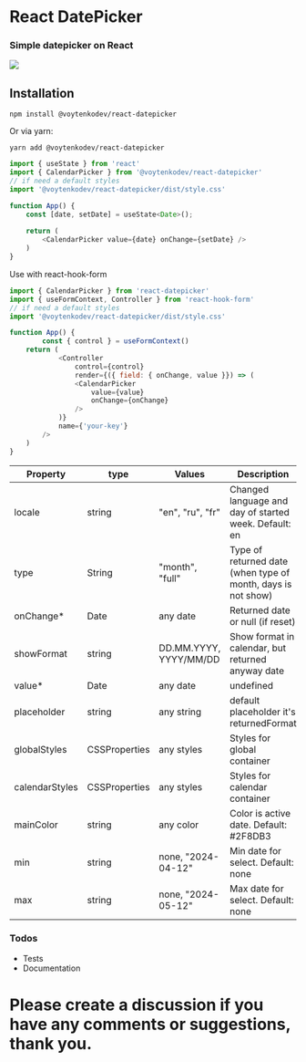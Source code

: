 # React DatePicker

### Simple datepicker on React

![](https://i.ibb.co/wLKhJRC/tg-image-2248843087.jpg)


## Installation
```
npm install @voytenkodev/react-datepicker
```
Or via yarn:

```
yarn add @voytenkodev/react-datepicker
```

```js
import { useState } from 'react'
import { CalendarPicker } from '@voytenkodev/react-datepicker'
// if need a default styles
import '@voytenkodev/react-datepicker/dist/style.css'

function App() {
	const [date, setDate] = useState<Date>();
	
	return (
		<CalendarPicker value={date} onChange={setDate} />
	)
}
```

Use with react-hook-form
```js
import { CalendarPicker } from 'react-datepicker'
import { useFormContext, Controller } from 'react-hook-form'
// if need a default styles
import '@voytenkodev/react-datepicker/dist/style.css'

function App() {
        const { control } = useFormContext()
	return (
            <Controller
                control={control}
                render={({ field: { onChange, value }}) => (
                <CalendarPicker
                    value={value}
                    onChange={onChange}
                />
            )}
            name={'your-key'}
        />
	)
}
```

Property                | type          | Values                 | Description                                              
------------------------|---------------|------------------------|----------------------------------------------------------
locale                  | string        | "en", "ru", "fr"       | Changed language and day of started week. Default: en    
type                    | String        | "month", "full"        | Type of returned date (when type of month, days is not show) 
onChange*               | Date          | any date               | Returned date or null (if reset)   
showFormat              | string        | DD.MM.YYYY, YYYY/MM/DD | Show format in calendar, but returned anyway date         
value*                  | Date          | any date               | undefined               | Show date or placeholder                                 
placeholder             | string        | any string             | default placeholder it's returnedFormat                  
globalStyles            | CSSProperties | any styles             | Styles for global container                              
calendarStyles          | CSSProperties | any styles             | Styles for calendar container                            
mainColor               | string        | any color              | Color is active date. Default: #2F8DB3                   
min                     | string        | none, "2024-04-12"     | Min date for select. Default: none                       
max                     | string        | none, "2024-05-12"     | Max date for select. Default: none                       

### Todos

- Tests
- Documentation


# Please create a discussion if you have any comments or suggestions, thank you.

